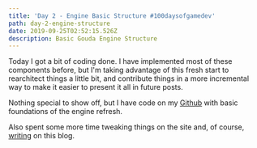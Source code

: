 ```yaml
---
title: 'Day 2 - Engine Basic Structure #100daysofgamedev'
path: day-2-engine-structure
date: 2019-09-25T02:52:15.526Z
description: Basic Gouda Engine Structure
---
```

Today I got a bit of coding done. I have implemented most of these components before, but I'm taking advantage of this fresh start to rearchitect things a little bit, and contribute things in a more incremental way to make it easier to present it all in future posts.

Nothing special to show off, but I have code on my [Github](https://github.com/aengusmcmillin/Gouda) with basic foundations of the engine refresh. 

Also spent some more time tweaking things on the site and, of course, [writing](https://cheddargames.com/blog/2019-09-24-gouda-engine-devlog-intro-and-basic-game-loop) on this blog.

